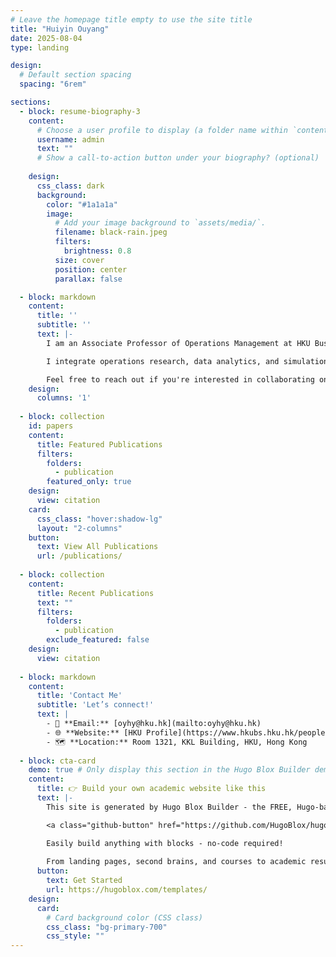 ```yaml
---
# Leave the homepage title empty to use the site title
title: "Huiyin Ouyang"
date: 2025-08-04
type: landing

design:
  # Default section spacing
  spacing: "6rem"

sections:
  - block: resume-biography-3
    content:
      # Choose a user profile to display (a folder name within `content/authors/`)
      username: admin
      text: ""
      # Show a call-to-action button under your biography? (optional)
      
    design:
      css_class: dark
      background:
        color: "#1a1a1a"
        image:
          # Add your image background to `assets/media/`.
          filename: black-rain.jpeg
          filters:
            brightness: 0.8
          size: cover
          position: center
          parallax: false

  - block: markdown
    content:
      title: ''
      subtitle: ''
      text: |-
        I am an Associate Professor of Operations Management at HKU Business School. My research focuses on healthcare operations, stochastic modeling, and decision-making under uncertainty, with a particular emphasis on optimizing resource allocation in critical care and emergency settings.

        I integrate operations research, data analytics, and simulation-based methods to address real-world challenges in healthcare and beyond. My work spans topics such as ICU bed allocation, emergency department staffing, and physician scheduling, aiming to improve system efficiency and patient outcomes in high-stakes environments. My research has been published in leading journals like Operations Research, Management Science, and MSOM. Beyond academia, I actively collaborate with hospitals and industry partners to translate my findings into impactful, data-driven solutions.

        Feel free to reach out if you're interested in collaborating on research, applying analytics in healthcare, or exploring innovative solutions for operational challenges.
    design:
      columns: '1'
  
  - block: collection
    id: papers
    content:
      title: Featured Publications
      filters:
        folders:
          - publication
        featured_only: true
    design:
      view: citation
    card:
      css_class: "hover:shadow-lg"
      layout: "2-columns"
    button:
      text: View All Publications
      url: /publications/
    
  - block: collection
    content:
      title: Recent Publications
      text: ""
      filters:
        folders:
          - publication
        exclude_featured: false
    design:
      view: citation
  
  - block: markdown
    content:
      title: 'Contact Me'
      subtitle: 'Let’s connect!'
      text: |
        - 📧 **Email:** [oyhy@hku.hk](mailto:oyhy@hku.hk)  
        - 🌐 **Website:** [HKU Profile](https://www.hkubs.hku.hk/people/huiyin-ouyang/)  
        - 🗺️ **Location:** Room 1321, KKL Building, HKU, Hong Kong 
    
  - block: cta-card
    demo: true # Only display this section in the Hugo Blox Builder demo site
    content:
      title: 👉 Build your own academic website like this
      text: |-
        This site is generated by Hugo Blox Builder - the FREE, Hugo-based open source website builder trusted by 250,000+ academics like you.

        <a class="github-button" href="https://github.com/HugoBlox/hugo-blox-builder" data-color-scheme="no-preference: light; light: light; dark: dark;" data-icon="octicon-star" data-size="large" data-show-count="true" aria-label="Star HugoBlox/hugo-blox-builder on GitHub">Star</a>

        Easily build anything with blocks - no-code required!
        
        From landing pages, second brains, and courses to academic resumés, conferences, and tech blogs.
      button:
        text: Get Started
        url: https://hugoblox.com/templates/
    design:
      card:
        # Card background color (CSS class)
        css_class: "bg-primary-700"
        css_style: ""
---
```

